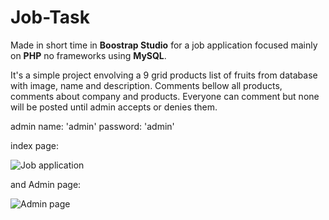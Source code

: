 # Job-Task

Made in short time in **Boostrap Studio** for a job application focused mainly on **PHP** no frameworks using **MySQL**.


It's a simple project envolving a 9 grid products list of fruits from database with image, name and description.
Comments bellow all products, comments about company and products.
Everyone can comment but none will be posted until admin accepts or denies them.

admin name: 'admin'
password: 'admin'

index page:

![Job application](https://i.ibb.co/CJ9ZJJ2/screencapture-localhost-Junior-PHP-index-php-2019-11-18-20-05-39.png)

and Admin page:

![Admin page](https://i.ibb.co/bRQJxhy/screencapture-localhost-Junior-PHP-admin-php-2019-11-18-20-06-00.png)
